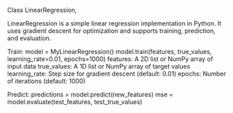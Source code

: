 Class LinearRegression,

LinearRegression is a simple linear regression implementation in Python. It uses gradient descent for optimization and supports training, prediction, and evaluation.

Train:
model = MyLinearRegression()
model.train(features, true_values, learning_rate=0.01, epochs=1000)
  features: A 2D list or NumPy array of input data
  true_values: A 1D list or NumPy array of target values
  learning_rate: Step size for gradient descent (default: 0.01)
  epochs: Number of iterations (default: 1000)

Predict:
predictions = model.predict(new_features)
mse = model.evaluate(test_features, test_true_values)
